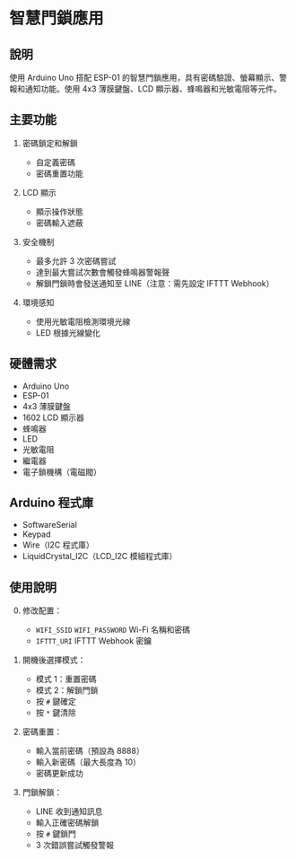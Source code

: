 # 智慧門鎖應用

## 說明

使用 Arduino Uno 搭配 ESP-01 的智慧門鎖應用，具有密碼驗證、螢幕顯示、警報和通知功能。使用 4x3 薄膜鍵盤、LCD 顯示器、蜂鳴器和光敏電阻等元件。

## 主要功能

1. 密碼鎖定和解鎖
   - 自定義密碼
   - 密碼重置功能

2. LCD 顯示
   - 顯示操作狀態
   - 密碼輸入遮蔽

3. 安全機制
   - 最多允許 3 次密碼嘗試
   - 達到最大嘗試次數會觸發蜂鳴器警報聲
   - 解鎖門鎖時會發送通知至 LINE（注意：需先設定 IFTTT Webhook）
   
4. 環境感知
   - 使用光敏電阻檢測環境光線
   - LED 根據光線變化

## 硬體需求

- Arduino Uno
- ESP-01
- 4x3 薄膜鍵盤
- 1602 LCD 顯示器
- 蜂鳴器
- LED
- 光敏電阻
- 繼電器
- 電子鎖機構（電磁閥）

## Arduino 程式庫

- SoftwareSerial
- Keypad
- Wire（I2C 程式庫）
- LiquidCrystal_I2C（LCD_I2C 模組程式庫）

## 使用說明

0. 修改配置：
    - `WIFI_SSID` `WIFI_PASSWORD` Wi-Fi 名稱和密碼
    - `IFTTT_URI` IFTTT Webhook 密鑰

1. 開機後選擇模式：
   - 模式 1：重置密碼
   - 模式 2：解鎖門鎖
   - 按 `#` 鍵確定
   - 按 `*` 鍵清除

2. 密碼重置：
   - 輸入當前密碼（預設為 8888）
   - 輸入新密碼（最大長度為 10）
   - 密碼更新成功
   
3. 門鎖解鎖：
   - LINE 收到通知訊息
   - 輸入正確密碼解鎖
   - 按 `#` 鍵鎖門
   - 3 次錯誤嘗試觸發警報